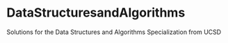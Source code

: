 # DataStructuresandAlgorithms
Solutions for the Data Structures and Algorithms Specialization from UCSD
